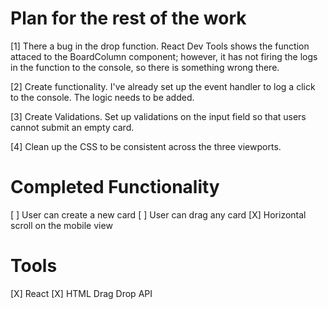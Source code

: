 # Plan for the rest of the work

[1] There a bug in the drop function. React Dev Tools shows the function attaced to the BoardColumn component; however, it has not firing the logs in the function to the console, so there is something wrong there.

[2] Create functionality. I've already set up the event handler to log a click to the console. The logic needs to be added.

[3] Create Validations. Set up validations on the input field so that users cannot submit an empty card.

[4] Clean up the CSS to be consistent across the three viewports.

# Completed Functionality

[ ] User can create a new card
[ ] User can drag any card
[X] Horizontal scroll on the mobile view


# Tools

[X] React
[X] HTML Drag Drop API